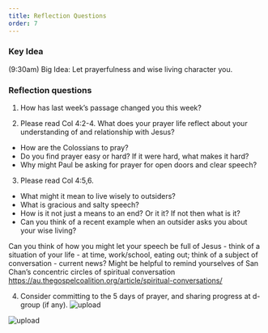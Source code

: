 ```yaml
---
title: Reflection Questions
order: 7
---
```


### Key Idea
 (9:30am) 
Big Idea: Let prayerfulness and wise living character you. 

### Reflection questions
1. How has last week’s passage changed you this week? 

2. Please read Col 4:2-4. 
What does your prayer life reflect about your understanding of and relationship with Jesus?
- How are the Colossians to pray? 
- Do you find prayer easy or hard? If it were hard, what makes it hard?
- Why might Paul be asking for prayer for open doors and clear speech?  

3. Please read Col 4:5,6.
- What might it mean to live wisely to outsiders? 
- What is gracious and salty speech? 
- How is it not just a means to an end? Or it it? If not then what is it? 
- Can you think of a recent example when an outsider asks you about your wise living? 

Can you think of how you might let your speech be full of Jesus - think of a situation of your life - at time, work/school, eating out; think of a subject of conversation - current news?
Might be helpful to remind yourselves of San Chan’s concentric circles of spiritual conversation https://au.thegospelcoalition.org/article/spiritual-conversations/  

4. Consider committing to the 5 days of prayer, and sharing progress at d-group (if any). 
![upload]([https://github.com/stgeorgeshurstville/bulletin/assets/119166299/148ee660-ee69-46d7-bbc8-139ef05558f8](https://github.com/stgeorgeshurstville/bulletin/blob/main/images/WhatsApp%20Image%202024-09-21%20at%2017.21.10.jpeg))


![upload](https://github.com/stgeorgeshurstville/bulletin/assets/119166299/148ee660-ee69-46d7-bbc8-139ef05558f8)


